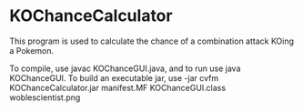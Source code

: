# KOChanceCalculator
This program is used to calculate the chance of a combination attack KOing a Pokemon.

To compile, use javac KOChanceGUI.java, and to run use java KOChanceGUI. To build an executable jar, use -jar cvfm KOChanceCalculator.jar manifest.MF KOChanceGUI.class woblescientist.png
